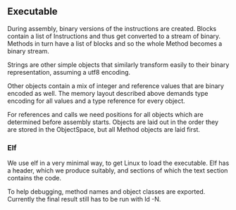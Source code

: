 ## Executable

During assembly, binary versions of the instructions are created. Blocks contain a list of
Instructions and thus get converted to a stream of binary. Methods in turn have a list of
blocks and so the whole Method becomes a binary stream.

Strings are other simple objects that similarly transform easily to their binary representation,
assuming a utf8 encoding.

Other objects contain a mix of integer and reference values that are binary encoded as well.
The memory layout described above demands type encoding for all values and a type reference
for every object.

For references and calls we need positions for all objects which are determined before assembly
starts. Objects are laid out in the order they are stored in the ObjectSpace, but all Method
objects are laid first.

### Elf

We use elf in a very minimal way, to get Linux to load the executable. Elf has a header, which we
produce suitably, and sections of which  the text section contains the code.

To help debugging, method names and object classes are exported. Currently the final result still
has to be run with ld -N.
